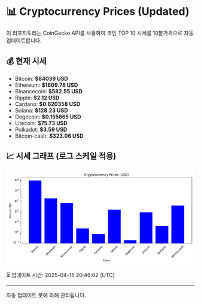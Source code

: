 
# 📊 Cryptocurrency Prices (Updated)

이 리포지토리는 CoinGecko API를 사용하여 코인 TOP 10 시세를 10분가격으로 자동 업데이트합니다.

## 💰 현재 시세
- Bitcoin: **$84039 USD**
- Ethereum: **$1609.78 USD**
- Binancecoin: **$582.55 USD**
- Ripple: **$2.12 USD**
- Cardano: **$0.620358 USD**
- Solana: **$128.23 USD**
- Dogecoin: **$0.155665 USD**
- Litecoin: **$75.73 USD**
- Polkadot: **$3.59 USD**
- Bitcoin-cash: **$323.06 USD**

## 📈 시세 그래프 (로그 스케일 적용)
![Crypto Prices](crypto_prices.png)

⏳ 업데이트 시간: 2025-04-15 20:46:02 (UTC)

---
자동 업데이트 봇에 의해 관리됩니다.
